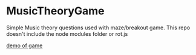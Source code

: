 # MusicTheoryGame
Simple Music theory questions used with maze/breakout game.
This repo doesn't include the node modules folder or rot.js

[demo of game](https://www.guitarland.com/MusicTheoryGame/index.html)
